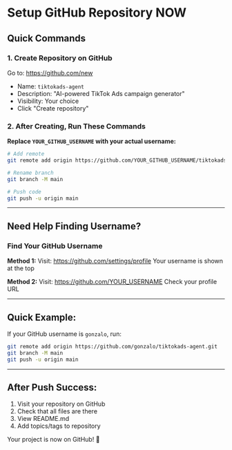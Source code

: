 # Setup GitHub Repository NOW

## Quick Commands

### 1. Create Repository on GitHub
Go to: https://github.com/new
- Name: `tiktokads-agent`
- Description: "AI-powered TikTok Ads campaign generator"
- Visibility: Your choice
- Click "Create repository"

### 2. After Creating, Run These Commands

**Replace `YOUR_GITHUB_USERNAME` with your actual username:**

```bash
# Add remote
git remote add origin https://github.com/YOUR_GITHUB_USERNAME/tiktokads-agent.git

# Rename branch
git branch -M main

# Push code
git push -u origin main
```

---

## Need Help Finding Username?

### Find Your GitHub Username

**Method 1:**
Visit: https://github.com/settings/profile
Your username is shown at the top

**Method 2:**
Visit: https://github.com/YOUR_USERNAME
Check your profile URL

---

## Quick Example:

If your GitHub username is `gonzalo`, run:

```bash
git remote add origin https://github.com/gonzalo/tiktokads-agent.git
git branch -M main
git push -u origin main
```

---

## After Push Success:

1. Visit your repository on GitHub
2. Check that all files are there
3. View README.md
4. Add topics/tags to repository

Your project is now on GitHub! 🎉

